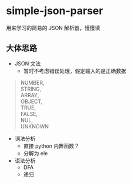 # simple-json-parser
用来学习的简易的 JSON 解析器，慢慢填

## 大体思路
- JSON 文法
  - 暂时不考虑错误处理，假定输入的是正确数据
> NUMBER,  
        STRING,  
        ARRAY,  
        OBJECT,  
        TRUE,  
        FALSE,  
        NUL,  
        UNKNOWN  
  
- 词法分析
  - 直接 python 内置函数？
  - 分解为 ele
- 语法分析
  - DFA 
  - 递归
